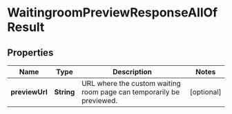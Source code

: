 

# WaitingroomPreviewResponseAllOfResult


## Properties

| Name | Type | Description | Notes |
|------------ | ------------- | ------------- | -------------|
|**previewUrl** | **String** | URL where the custom waiting room page can temporarily be previewed. |  [optional] |



